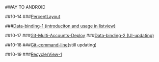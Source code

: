 #WAY TO ANDROID

##10-14
###[PercentLayout](percent-layout.md)

###[Data-binding-1 (introduciton and usage in listview)](data-binding-1.md)

##10-17
###[Git-Multi-Accounts-Deploy](git-multi-accounts-deploy.md)
###[Data-binding-2 (UI-updating)](data-binding-2.md)

##10-18
###[Git-command-line](git-command-line.md)(still updating)

##10-19
###[RecyclerView-1](recycler-view-1.md)
